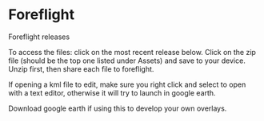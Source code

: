 # Foreflight
Foreflight releases

To access the files: click on the most recent release below. Click on the zip file (should be the top one listed under Assets) and save to your device. Unzip first, then share each file to foreflight.

If opening a kml file to edit, make sure you right click and select to open with a text editor, otherwise it will try to launch in google earth.

Download google earth if using this to develop your own overlays.
